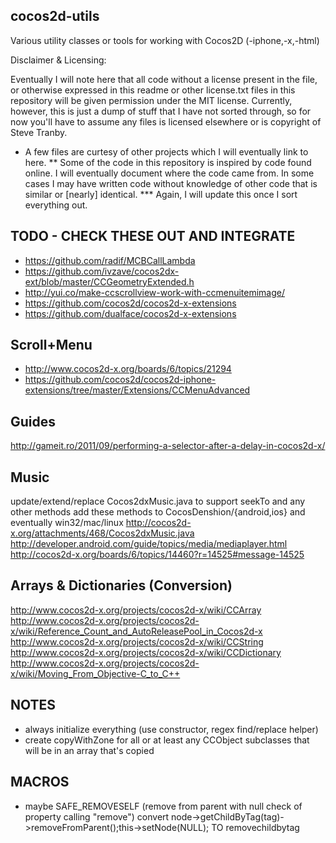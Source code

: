 ## cocos2d-utils

Various utility classes or tools for working with Cocos2D (-iphone,-x,-html)

Disclaimer & Licensing:

Eventually I will note here that all code without a license present in the file, or otherwise expressed in this readme or other license.txt files in this repository will be given permission under the MIT license. Currently, however, this is just a dump of stuff that I have not sorted through, so for now you'll have to assume any files is licensed elsewhere or is copyright of Steve Tranby.

* A few files are curtesy of other projects which I will eventually link to here.
** Some of the code in this repository is inspired by code found online. I will eventually document where the code came from. In some cases I may have written code without knowledge of other code that is similar or [nearly] identical.
*** Again, I will update this once I sort everything out.

## TODO - CHECK THESE OUT AND INTEGRATE
 - https://github.com/radif/MCBCallLambda
 - https://github.com/ivzave/cocos2dx-ext/blob/master/CCGeometryExtended.h
 - http://yui.co/make-ccscrollview-work-with-ccmenuitemimage/
 - https://github.com/cocos2d/cocos2d-x-extensions
 - https://github.com/dualface/cocos2d-x-extensions

## Scroll+Menu
 - http://www.cocos2d-x.org/boards/6/topics/21294
 - https://github.com/cocos2d/cocos2d-iphone-extensions/tree/master/Extensions/CCMenuAdvanced

## Guides
http://gameit.ro/2011/09/performing-a-selector-after-a-delay-in-cocos2d-x/

## Music
update/extend/replace Cocos2dxMusic.java to support seekTo and any other methods
add these methods to CocosDenshion/{android,ios} and eventually win32/mac/linux
http://cocos2d-x.org/attachments/468/Cocos2dxMusic.java
http://developer.android.com/guide/topics/media/mediaplayer.html
http://cocos2d-x.org/boards/6/topics/14460?r=14525#message-14525

## Arrays & Dictionaries (Conversion)
http://www.cocos2d-x.org/projects/cocos2d-x/wiki/CCArray
http://www.cocos2d-x.org/projects/cocos2d-x/wiki/Reference_Count_and_AutoReleasePool_in_Cocos2d-x
http://www.cocos2d-x.org/projects/cocos2d-x/wiki/CCString
http://www.cocos2d-x.org/projects/cocos2d-x/wiki/CCDictionary
http://www.cocos2d-x.org/projects/cocos2d-x/wiki/Moving_From_Objective-C_to_C++

## NOTES
- always initialize everything (use constructor, regex find/replace helper)
- create copyWithZone for all or at least any CCObject subclasses that will be in an array that's copied

## MACROS
- maybe SAFE_REMOVESELF (remove from parent with null check of property calling "remove")
  convert node->getChildByTag(tag)->removeFromParent();this->setNode(NULL); TO removechildbytag